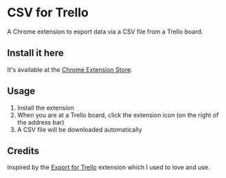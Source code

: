 # CSV for Trello
A Chrome extension to export data via a CSV file from a Trello board.

## Install it here
It's available at the [Chrome Extension Store](https://chrome.google.com/webstore/detail/csv-for-trello/nlclhmcmfjpmmngpopdgapiccfddfagi).

## Usage
1. Install the extension
2. When you are at a Trello board, click the extension icon (on the right of the address bar)
3. A CSV file will be downloaded automatically

## Credits

Inspired by the [Export for Trello](https://chrome.google.com/webstore/detail/export-for-trello/nhdelomnagopgaealggpgojkhcafhnin) extension which I used to love and use.
